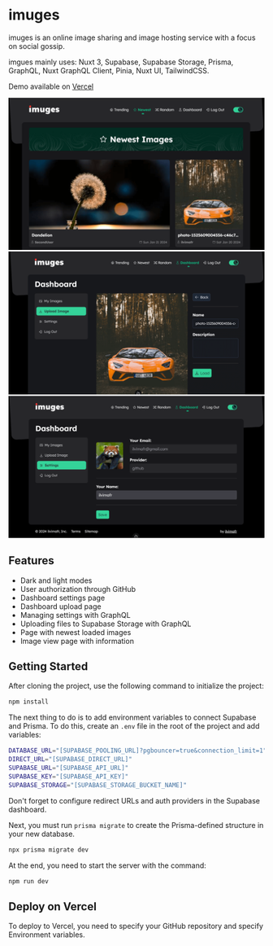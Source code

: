 # imuges

imuges is an online image sharing and image hosting service with a focus on social gossip.

imgues mainly uses: Nuxt 3, Supabase, Supabase Storage, Prisma, GraphQL, Nuxt GraphQL Client, Pinia, Nuxt UI, TailwindCSS.

Demo available on [Vercel](https://nuxt-imuges.vercel.app)

![main-screen](https://raw.githubusercontent.com/ilvimafr/nuxt-imuges/main/.github/assets/main-screen.png?v=0.0.4)
![main-screen-2](https://raw.githubusercontent.com/ilvimafr/nuxt-imuges/main/.github/assets/main-screen-2.png?v=0.0.4)
![main-screen-3](https://raw.githubusercontent.com/ilvimafr/nuxt-imuges/main/.github/assets/main-screen-3.png?v=0.0.4)

## Features
- Dark and light modes
- User authorization through GitHub
- Dashboard settings page
- Dashboard upload page
- Managing settings with GraphQL
- Uploading files to Supabase Storage with GraphQL
- Page with newest loaded images
- Image view page with information

## Getting Started

After cloning the project, use the following command to initialize the project:

```bash
npm install
```

The next thing to do is to add environment variables to connect Supabase and Prisma. To do this, create an `.env` file in the root of the project and add variables: 

```bash
DATABASE_URL="[SUPABASE_POOLING_URL]?pgbouncer=true&connection_limit=1" 
DIRECT_URL="[SUPABASE_DIRECT_URL]"
SUPABASE_URL="[SUPABASE_API_URL]"
SUPABASE_KEY="[SUPABASE_API_KEY]"
SUPABASE_STORAGE="[SUPABASE_STORAGE_BUCKET_NAME]"
```

Don't forget to configure redirect URLs and auth providers in the Supabase dashboard.

Next, you must run `prisma migrate` to create the Prisma-defined structure in your new database.
```bash
npx prisma migrate dev
```

At the end, you need to start the server with the command:
```bash
npm run dev
```

## Deploy on Vercel

To deploy to Vercel, you need to specify your GitHub repository and specify Environment variables.